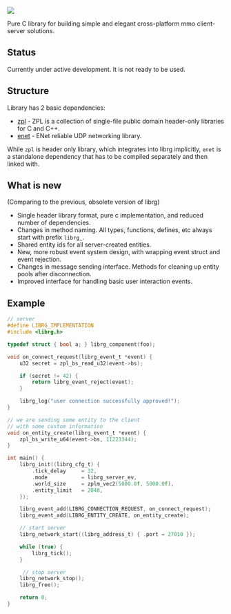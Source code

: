 ![](https://user-images.githubusercontent.com/2182108/29322933-0be3cb06-81e8-11e7-9cef-aa6be82c9faa.png)

Pure C library for building simple and elegant cross-platform mmo client-server solutions.

## Status

Currently under active development. It is not ready to be used.

## Structure
Library has 2 basic dependencies:

* [zpl](https://github.com/zpl-c) - ZPL is a collection of single-file public domain header-only libraries for C and C++.
* [enet](https://github.com/zpl-c/enet-c) - ENet reliable UDP networking library.

While `zpl` is header only library, which integrates into librg implicitly, 
`enet` is a standalone dependency that has to be compiled separately and then linked with.

## What is new
(Comparing to the previous, obsolete version of librg)

- Single header library format, pure c implementation, and reduced number of dependencies.
- Changes in method naming. All types, functions, defines, etc always start with prefix `librg_`.
- Shared entity ids for all server-created entities.
- New, more robust event system design, with wrapping event struct and event rejection.
- Changes in message sending interface. Methods for cleaning up entity pools after disconnection.
- Improved interface for handling basic user interaction events.


## Example

```c
// server
#define LIBRG_IMPLEMENTATION
#include <librg.h>

typedef struct { bool a; } librg_component(foo);

void on_connect_request(librg_event_t *event) {
    u32 secret = zpl_bs_read_u32(event->bs);

    if (secret != 42) {
        return librg_event_reject(event);
    }

    librg_log("user connection successfully approved!");
}

// we are sending some entity to the client
// with some custom information
void on_entity_create(librg_event_t *event) {
    zpl_bs_write_u64(event->bs, 11223344);
}

int main() {
    librg_init((librg_cfg_t) {
        .tick_delay     = 32,
        .mode           = librg_server_ev,
        .world_size     = zplm_vec2(5000.0f, 5000.0f),
        .entity_limit   = 2048,
    });

    librg_event_add(LIBRG_CONNECTION_REQUEST, on_connect_request);
    librg_event_add(LIBRG_ENTITY_CREATE, on_entity_create);

    // start server
    librg_network_start((librg_address_t) { .port = 27010 });

    while (true) {
        librg_tick();
    }

     // stop server
    librg_network_stop();
    librg_free();

    return 0;
}
```
